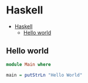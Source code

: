 # Haskell

<!--ts-->
* [Haskell](hasekll.md#haskell)
   * [Hello world](hasekll.md#hello-world)

<!-- Added by: runner, at: Thu Aug  5 10:11:40 UTC 2021 -->

<!--te-->

## Hello world
```haskell
module Main where

main = putStrLn "Hello World"
```
